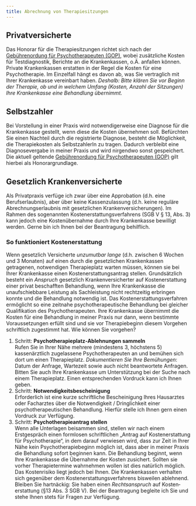 ```yaml
---
title: Abrechnung von Therapiesitzungen
---
```

## Privatversicherte ##

Das Honorar für die Therapiesitzungen richtet sich nach der [Gebührenordung für Psychotherapeuten (GOP)](https://www.hallesche.de/gop.pdf), wobei zusätzliche Kosten für Testdiagnostik, Berichte an die Krankenkassen, o.Ä. anfallen können. Private Krankenkassen erstatten in der Regel die Kosten für eine Psychotherapie. Im Einzelfall hängt es davon ab, was Sie vertraglich mit Ihrer Krankenkasse vereinbart haben. *Deshalb: Bitte klären Sie vor Beginn der Therapie, ob und in welchem Umfang (Kosten, Anzahl der Sitzungen) Ihre Krankenkasse eine Behandlung übernimmt.*

## Selbstzahler ##

Bei Vorstellung in einer Praxis wird notwendigerweise eine Diagnose für die Krankenkasse gestellt, wenn diese die Kosten übernehmen soll. Befürchten Sie einen Nachteil durch die registrierte Diagnose, besteht die Möglichkeit, die Therapiekosten als SelbstzahlerIn zu tragen. Dadurch verbleibt eine Diagnosevergabe in meiner Praxis und wird nirgendwo sonst gespeichert. Die aktuell geltende [Gebührenordung für Psychotherapeuten (GOP)](https://www.hallesche.de/gop.pdf) gilt hierbei als Honorargrundlage.

## Gesetzlich Krankenversicherte ##

Als Privatpraxis verfüge ich zwar über eine Approbation (d.h. eine Berufserlaubnis), aber über keine Kassenzulassung (d.h. keine reguläre Abrechnungserlaubnis mit gesetzlichen Krankenversicherungen). Im Rahmen des sogenannten Kosten&shy;erstattungs&shy;verfahrens (SGB V § 13, Abs. 3) kann jedoch eine Kostenübernahme durch Ihre Krankenkasse bewilligt werden. Gerne bin ich Ihnen bei der Beantragung behilflich.

### So funktioniert Kostenerstattung ###

Wenn gesetzlich Versicherte *unzumutbar lange* (d.h. zwischen 6 Wochen und 3 Monaten) auf einen durch die gesetzlichen Krankenkassen getragenen, notwendigen Therapieplatz warten müssen, können sie bei Ihrer Krankenkasse einen Kostenerstattungsantrag stellen. Grundsätzlich besteht ein *Anspruch* gesetzlich Krankenversicherter auf Kostenerstattung einer privat beschafften Behandlung, wenn Ihre Krankenkasse die unaufschiebbare Leistung als Sachleistung nicht rechtzeitig erbringen konnte und die Behandlung notwendig ist. Das Kostenerstattungsverfahren ermöglicht so eine zeitnahe psycho&shy;thera&shy;peutische Behandlung bei gleicher Qualifikation des Psychotherapeuten. Ihre Krankenkasse übernimmt die Kosten für eine Behandlung in meiner Praxis nur dann, wenn bestimmte Voraussetzungen erfüllt sind und sie vor Therapiebeginn diesem Vorgehen schriftlich zugestimmt hat.
Wie können Sie vorgehen?

1. Schritt: **Psychotherapieplatz-Ablehnungen sammeln**\
    Rufen Sie in Ihrer Nähe mehrere (mindestens 3, höchstens 5) kassenärztlich zugelassene Psychotherapeuten an und bemühen sich dort um einen Therapieplatz.
    *Dokumentieren Sie Ihre Bemühungen*: Datum der Anfrage, Wartezeit sowie auch nicht beantwortete Anfragen. Bitten Sie auch Ihre Krankenkasse um Unterstützung bei der Suche nach einem Therapieplatz. Einen entsprechenden Vordruck kann ich Ihnen geben.
2. Schritt: **Notwendigkeitsbescheinigung**\
    Erforderlich ist eine kurze schriftliche Bescheinigung Ihres Hausarztes oder Facharztes über die Notwendigkeit / Dringlichkeit einer psychotherapeutischen Behandlung. Hierfür stelle ich Ihnen gern einen Vordruck zur Verfügung.
3. Schritt: **Psychotherapieantrag stellen**\
    Wenn alle Unterlagen beisammen sind, stellen wir nach einem Erstgespräch einen formlosen schriftlichen „Antrag auf Kostenerstattung für Psychotherapie“, in dem darauf verwiesen wird, dass zur Zeit in Ihrer Nähe kein Psychotherapiebeginn möglich ist, dass aber in meiner Praxis die Behandlung sofort beginnen kann.
    Die Behandlung beginnt, wenn Ihre Krankenkasse die Übernahme der Kosten zusichert. Sollten sie vorher Therapietermine wahrnehmen wollen ist dies natürlich möglich. Das Kostenrisiko liegt jedoch bei Ihnen.
    Die Krankenkassen verhalten sich gegenüber dem Kosten&shy;erstattungs&shy;verfahrens bisweilen ablehnend. Bleiben Sie hartnäckig: Sie haben einen *Rechtsanspruch* auf Kosten&shy;erstattung (§13 Abs. 3 SGB V).
    Bei der Beantragung begleite ich Sie und stehe Ihnen stets für Fragen zur Verfügung.

